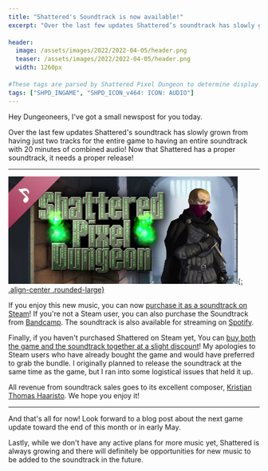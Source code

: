```yaml
---
title: "Shattered's Soundtrack is now available!"
excerpt: "Over the last few updates Shattered’s soundtrack has slowly grown from having just two tracks for the entire game to having an entire soundtrack with 20 minutes of combined audio! Now that Shattered has a proper soundtrack, it needs a proper release!"

header:
  image: /assets/images/2022/2022-04-05/header.png
  teaser: /assets/images/2022/2022-04-05/header.png
  width: 1260px

#These tags are parsed by Shattered Pixel Dungeon to determine display in its news feed
tags: ["SHPD_INGAME", "SHPD_ICON_v464: ICON: AUDIO"]
---
```


Hey Dungeoneers, I've got a small newspost for you today.

Over the last few updates Shattered's soundtrack has slowly grown from having just two tracks for the entire game to having an entire soundtrack with 20 minutes of combined audio! Now that Shattered has a proper soundtrack, it needs a proper release!

---

[![](/assets/images/2022/2022-04-05/steam-soundtrack.png){: .align-center .rounded-large}](https://store.steampowered.com/app/1939650/Shattered_Pixel_Dungeon_Soundtrack/)

If you enjoy this new music, you can now [purchase it as a soundtrack on Steam](https://store.steampowered.com/app/1939650/Shattered_Pixel_Dungeon_Soundtrack/)! If you're not a Steam user, you can also purchase the Soundtrack from [Bandcamp](https://kristjanthomashaaristo.bandcamp.com/album/shattered-pixel-dungeoen). The soundtrack is also  available for streaming on [Spotify](https://open.spotify.com/album/3dHngYgsOxqVLHqCGx545F?si=v9F1n8JjQlewZspwkUP2rA).

Finally, if you haven't purchased Shattered on Steam yet, You can [buy both the game and the soundtrack together at a slight discount](https://store.steampowered.com/bundle/25474/Shattered_Pixel_Dungeon_Game__Soundtrack/)! My apologies to Steam users who have already bought the game and would have preferred to grab the bundle. I originally planned to release the soundtrack at the same time as the game, but I ran into some logistical issues that held it up.

All revenue from soundtrack sales goes to its excellent composer, [Kristjan Thomas Haaristo](https://www.youtube.com/c/KristjanThomasHaaristo). We hope you enjoy it!

---

And that's all for now! Look forward to a blog post about the next game update toward the end of this month or in early May.

Lastly, while we don't have any active plans for more music yet, Shattered is always growing and there will definitely be opportunities for new music to be added to the soundtrack in the future.